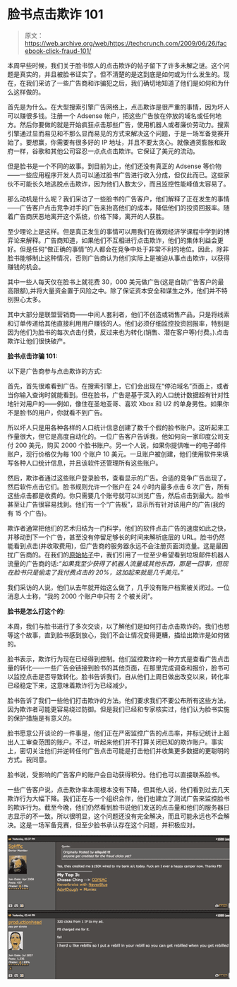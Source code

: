 # 脸书点击欺诈 101

> 原文：<https://web.archive.org/web/https://techcrunch.com/2009/06/26/facebook-click-fraud-101/>

本周早些时候，我们关于脸书惊人的点击欺诈的帖子留下了许多未解之谜。这个问题是真实的，并且被脸书证实了。但不清楚的是这到底是如何或为什么发生的。现在，在我们采访了一些广告商和诈骗犯之后，我们确切地知道了他们是如何和为什么这样做的。

首先是为什么。在大型搜索引擎广告网络上，点击欺诈是很严重的事情，因为坏人可以赚很多钱。注册一个 Adsense 帐户，把这些广告放在停放的域名或任何地方。然后你要做的就是开始疯狂点击那些广告，使用机器人或者廉价劳动力。搜索引擎通过显而易见和不那么显而易见的方式来解决这个问题，于是一场军备竞赛开始了。要想赢，你需要有很多好的 IP 地址，并且不要太贪心。就像通货膨胀和政府一样，谷歌和其他公司容忍一点点点击欺诈。它保证了美元的流动。

但是脸书是一个不同的故事。到目前为止，他们还没有真正的 Adsense 等价物——一些应用程序开发人员可以通过脸书广告进行收入分成，但仅此而已。这些家伙不可能长久地逃脱点击欺诈，因为他们人数太少，而且监控性能峰值太容易了。

那么动机是什么呢？我们采访了一些脸书的广告客户，他们解释了正在发生的事情——广告客户点击竞争对手的广告来抬高他们的成本，降低他们的投资回报率。随着广告商厌恶地离开这个系统，价格下降，离开的人获胜。

至少理论上是这样。但是真正发生的事情可以用我们在微观经济学课程中学到的博弈论来解释。广告商知道，如果他们不互相进行点击欺诈，他们的集体利益会更好。但是任何“做正确的事情”的人都会在竞争中处于非常不利的地位。因此，除非脸书能够制止这种情况，否则广告商认为他们实际上是被迫从事点击欺诈，以获得赚钱的机会。

其中一些人每天仅在脸书上就花费 30，000 美元做广告(这是自助广告客户的最高限额),并将大量资金置于风险之中。除了保证资本安全和谋生之外，他们并不特别担心太多。

其中大部分是联盟营销商——中间人套利者，他们不创造或销售产品，只是将线索和订单传递给其他直接利用用户赚钱的人。他们必须仔细监控投资回报率，特别是因为他们为脸书的每次点击付费，反过来也为转化(销售、潜在客户等)付费。).点击欺诈让他们很快破产。

**脸书点击诈骗 101:**

以下是广告商参与点击欺诈的方式:

首先，首先很难看到广告。在搜索引擎上，它们会出现在“停泊域名”页面上，或者当你输入查询时就能看到。但在脸书，广告是基于深入的人口统计数据超有针对性地针对用户的——例如，像住在圣地亚哥、喜欢 Xbox 和 U2 的单身男性。如果你不是脸书的用户，你就看不到广告。

所以坏人只是用各种各样的人口统计信息创建了数千个假的脸书账户。这听起来工作量很大，但它是高度自动化的。一位广告客户告诉我，他如何向一家印度公司支付 200 美元，购买 2000 个脸书账户。另一个人说，如果你提供唯一的电子邮件账户，现行价格仅为每 100 个账户 10 美元。一旦账户被创建，他们使用软件来填写各种人口统计信息，并且该软件还管理所有这些账户。

然后，欺诈者通过这些账户登录脸书，查看显示的广告。合适的竞争广告出现了，然后软件点击它们。脸书规则允许一个账户在 24 小时内最多点击 6 次广告，所有这些点击都是收费的。你只需要几个账号就可以浏览广告，然后点击到最大。脸书甚至让广告很容易找到。他们有一个“广告板”，显示所有针对该用户的广告(我的有 15 个广告)。

欺诈者通常把他们的艺术归结为一门科学，他们的软件点击广告的速度如此之快，并移动到下一个广告，甚至没有停留足够长的时间来解析底层的 URL。脸书仍然能看到点击(并收取费用)，但广告商的服务器永远不会注册页面浏览量。这是最困扰广告商的。在我们的[原始帖子](https://web.archive.org/web/20230404190355/https://techcrunch.com/2009/06/21/facebook-click-fraud-enraging-advertisers/)中，我们引用了一位至少希望看到垃圾邮件机器人流量的广告商的话:*“如果我至少获得了机器人流量或其他东西，那是一回事，但现在脸书只是偷走了我付费点击的 20%，这加起来就是几千美元。”*

我们采访的人说，他们从去年就开始这么做了，几乎没有账户档案被关闭过。一位消息人士称，“我的 2000 个账户中只有 2 个被关闭”。

**脸书是怎么打这个的:**

本周，我们与脸书进行了多次交谈，以了解他们是如何打击点击欺诈的。我们也想等这个故事，直到脸书感到放心，我们不会让情况变得更糟，描绘出欺诈是如何做的。

脸书表示，欺诈行为现在已经得到控制。他们监控欺诈的一种方式是查看广告点击量的转化——一些广告会链接到脸书的其他页面，在那里完成调查和报价，脸书可以监控点击是否导致转化。脸书告诉我们，自从他们上周日做出改变以来，转化率已经稳定下来，这意味着欺诈行为已经减少。

脸书告诉了我们一些他们打击欺诈的方法。他们要求我们不要公布所有这些方法，因为欺诈者可能更容易绕过防御。但是我们已经和专家核实过，他们认为脸书实施的保护措施是有意义的。

脸书愿意公开谈论的一件事是，他们正在严密监控广告的点击率，并标记统计上超出人工审查范围的账户。不过，听起来他们并不打算关闭已知的欺诈账户。事实上，密切关注他们并逆转任何广告点击可能是打击他们并收集更多数据的更聪明的方式。我同意。

脸书说，受影响的广告客户的账户会自动获得积分。他们也可以直接联系脸书。

一些广告客户说，点击欺诈率本周根本没有下降，但其他人说，他们看到过去几天欺诈行为大幅下降。我们正在与一个组织合作，他们也建立了测试广告来监控脸书的欺诈行为。截至今晚，他们仍然看到脸书说他们发送的点击量和他们的服务器日志显示的不一致。所以很明显，这个问题还没有完全解决，而且可能永远也不会解决。这是一场军备竞赛，但至少脸书承认存在这个问题，并积极应对。

![](img/3867801c2f1544f84109bf6bcb21d546.png)
